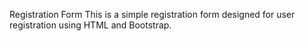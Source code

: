 

Registration Form
This is a simple registration form designed for user registration using HTML and Bootstrap.


